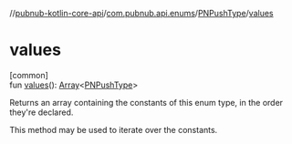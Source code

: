 //[pubnub-kotlin-core-api](../../../index.md)/[com.pubnub.api.enums](../index.md)/[PNPushType](index.md)/[values](values.md)

# values

[common]\
fun [values](values.md)(): [Array](https://kotlinlang.org/api/latest/jvm/stdlib/kotlin-stdlib/kotlin/-array/index.html)&lt;[PNPushType](index.md)&gt;

Returns an array containing the constants of this enum type, in the order they're declared.

This method may be used to iterate over the constants.

